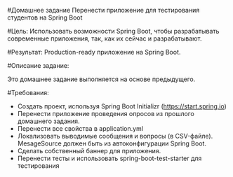#Домашнее задание
Перенести приложение для тестирования студентов на Spring Boot

#Цель:
Использовать возможности Spring Boot, чтобы разрабатывать современные приложения, так, как их сейчас и разрабатывают.

#Результат: 
Production-ready приложение на Spring Boot.

#Описание задание:

Это домашнее задание выполняется на основе предыдущего.

#Требования:
+ Создать проект, используя Spring Boot Initializr (https://start.spring.io)
+ Перенести приложение проведения опросов из прошлого домашнего задания.
+ Перенести все свойства в application.yml
+ Локализовать выводимые сообщения и вопросы (в CSV-файле). MesageSource должен быть из автоконфигурации Spring Boot.
+ Сделать собственный баннер для приложения.
+ Перенести тесты и использовать spring-boot-test-starter для тестирования

